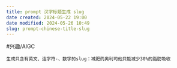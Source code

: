 ```yaml
---
title: prompt 汉字标题生成 slug
date created: 2024-05-22 19:00
date modified: 2024-05-26 10:49
slug: prompt-chinese-title-slug
---
```


#兴趣/AIGC 

```
生成只含有英文、连字符-、数字的slug：减肥药奥利司他只能减少30%的脂肪吸收
```